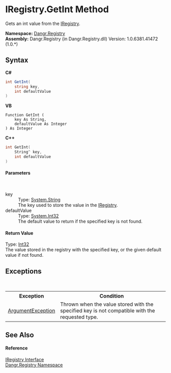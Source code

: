 # IRegistry.GetInt Method 
 

Gets an int value from the <a href="T_Dangr_Registry_IRegistry">IRegistry</a>.

**Namespace:**&nbsp;<a href="N_Dangr_Registry">Dangr.Registry</a><br />**Assembly:**&nbsp;Dangr.Registry (in Dangr.Registry.dll) Version: 1.0.6381.41472 (1.0.*)

## Syntax

**C#**<br />
``` C#
int GetInt(
	string key,
	int defaultValue
)
```

**VB**<br />
``` VB
Function GetInt ( 
	key As String,
	defaultValue As Integer
) As Integer
```

**C++**<br />
``` C++
int GetInt(
	String^ key, 
	int defaultValue
)
```


#### Parameters
&nbsp;<dl><dt>key</dt><dd>Type: <a href="http://msdn2.microsoft.com/en-us/library/s1wwdcbf" target="_blank">System.String</a><br />The key used to store the value in the <a href="T_Dangr_Registry_IRegistry">IRegistry</a>.</dd><dt>defaultValue</dt><dd>Type: <a href="http://msdn2.microsoft.com/en-us/library/td2s409d" target="_blank">System.Int32</a><br />The default value to return if the specified key is not found.</dd></dl>

#### Return Value
Type: <a href="http://msdn2.microsoft.com/en-us/library/td2s409d" target="_blank">Int32</a><br />The value stored in the registry with the specified key, or the given default value if not found.

## Exceptions
&nbsp;<table><tr><th>Exception</th><th>Condition</th></tr><tr><td><a href="http://msdn2.microsoft.com/en-us/library/3w1b3114" target="_blank">ArgumentException</a></td><td>Thrown when the value stored with the specified key is not compatible with the requested type.</td></tr></table>

## See Also


#### Reference
<a href="T_Dangr_Registry_IRegistry">IRegistry Interface</a><br /><a href="N_Dangr_Registry">Dangr.Registry Namespace</a><br />